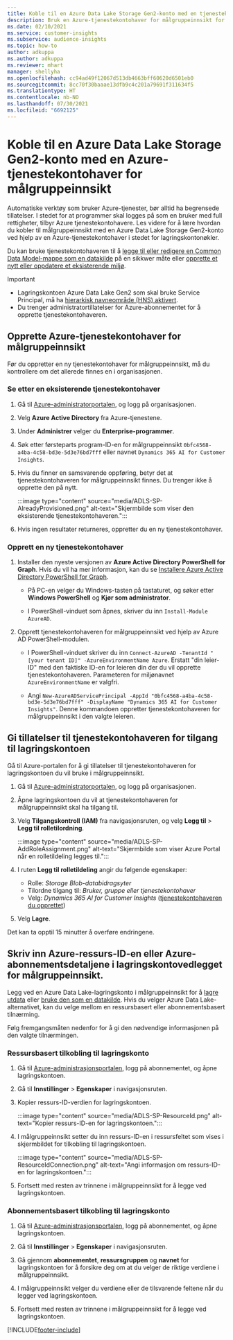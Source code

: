 ```yaml
---
title: Koble til en Azure Data Lake Storage Gen2-konto med en tjenestekontohaver
description: Bruk en Azure-tjenestekontohaver for målgruppeinnsikt for å koble deg til din egen Data Lake-forekomst når du legger den ved målgruppeinnsikt.
ms.date: 02/10/2021
ms.service: customer-insights
ms.subservice: audience-insights
ms.topic: how-to
author: adkuppa
ms.author: adkuppa
ms.reviewer: mhart
manager: shellyha
ms.openlocfilehash: cc94ad49f12067d513db4663bff60620d6501eb0
ms.sourcegitcommit: 8cc70f30baaae13dfb9c4c201a79691f311634f5
ms.translationtype: HT
ms.contentlocale: nb-NO
ms.lasthandoff: 07/30/2021
ms.locfileid: "6692125"
---
```

# <a name="connect-to-an-azure-data-lake-storage-gen2-account-with-an-azure-service-principal-for-audience-insights"></a>Koble til en Azure Data Lake Storage Gen2-konto med en Azure-tjenestekontohaver for målgruppeinnsikt

Automatiske verktøy som bruker Azure-tjenester, bør alltid ha begrensede tillatelser. I stedet for at programmer skal logges på som en bruker med full rettigheter, tilbyr Azure tjenestekontohavere. Les videre for å lære hvordan du kobler til målgruppeinnsikt med en Azure Data Lake Storage Gen2-konto ved hjelp av en Azure-tjenestekontohaver i stedet for lagringskontonøkler. 

Du kan bruke tjenestekontohaveren til å [legge til eller redigere en Common Data Model-mappe som en datakilde](connect-common-data-model.md) på en sikkwer måte eller [opprette et nytt eller oppdatere et eksisterende miljø](get-started-paid.md).

> [!IMPORTANT]
> - Lagringskontoen Azure Data Lake Gen2 som skal bruke Service Principal, må ha [hierarkisk navneområde (HNS) aktivert](/azure/storage/blobs/data-lake-storage-namespace).
> - Du trenger administratortillatelser for Azure-abonnementet for å opprette tjenestekontohaveren.

## <a name="create-azure-service-principal-for-audience-insights"></a>Opprette Azure-tjenestekontohaver for målgruppeinnsikt

Før du oppretter en ny tjenestekontohaver for målgruppeinnsikt, må du kontrollere om det allerede finnes en i organisasjonen.

### <a name="look-for-an-existing-service-principal"></a>Se etter en eksisterende tjenestekontohaver

1. Gå til [Azure-administratorportalen](https://portal.azure.com), og logg på organisasjonen.

2. Velg **Azure Active Directory** fra Azure-tjenestene.

3. Under **Administrer** velger du **Enterprise-programmer**.

4. Søk etter førsteparts program-ID-en for målgruppeinnsikt `0bfc4568-a4ba-4c58-bd3e-5d3e76bd7fff` eller navnet `Dynamics 365 AI for Customer Insights`.

5. Hvis du finner en samsvarende oppføring, betyr det at tjenestekontohaveren for målgruppeinnsikt finnes. Du trenger ikke å opprette den på nytt.
   
   :::image type="content" source="media/ADLS-SP-AlreadyProvisioned.png" alt-text="Skjermbilde som viser den eksisterende tjenestekontohaveren.":::
   
6. Hvis ingen resultater returneres, oppretter du en ny tjenestekontohaver.

### <a name="create-a-new-service-principal"></a>Opprett en ny tjenestekontohaver

1. Installer den nyeste versjonen av **Azure Active Directory PowerShell for Graph**. Hvis du vil ha mer informasjon, kan du se [Installere Azure Active Directory PowerShell for Graph](/powershell/azure/active-directory/install-adv2).
   - På PC-en velger du Windows-tasten på tastaturet, og søker etter **Windows PowerShell** og **Kjør som administrator**.
   
   - I PowerShell-vinduet som åpnes, skriver du inn `Install-Module AzureAD`.

2. Opprett tjenestekontohaveren for målgruppeinnsikt ved hjelp av Azure AD PowerShell-modulen.
   - I PowerShell-vinduet skriver du inn `Connect-AzureAD -TenantId "[your tenant ID]" -AzureEnvironmentName Azure`. Erstatt "din leier-ID" med den faktiske ID-en for leieren din der du vil opprette tjenestekontohaveren. Parameteren for miljønavnet `AzureEnvironmentName` er valgfri.
  
   - Angi `New-AzureADServicePrincipal -AppId "0bfc4568-a4ba-4c58-bd3e-5d3e76bd7fff" -DisplayName "Dynamics 365 AI for Customer Insights"`. Denne kommandoen oppretter tjenestekontohaveren for målgruppeinnsikt i den valgte leieren.  

## <a name="grant-permissions-to-the-service-principal-to-access-the-storage-account"></a>Gi tillatelser til tjenestekontohaveren for tilgang til lagringskontoen

Gå til Azure-portalen for å gi tillatelser til tjenestekontohaveren for lagringskontoen du vil bruke i målgruppeinnsikt.

1. Gå til [Azure-administratorportalen](https://portal.azure.com), og logg på organisasjonen.

1. Åpne lagringskontoen du vil at tjenestekontohaveren for målgruppeinnsikt skal ha tilgang til.

1. Velg **Tilgangskontroll (IAM)** fra navigasjonsruten, og velg **Legg til** > **Legg til rolletilordning**.
   
   :::image type="content" source="media/ADLS-SP-AddRoleAssignment.png" alt-text="Skjermbilde som viser Azure Portal når en rolletildeling legges til.":::
   
1. I ruten **Legg til rolletildeling** angir du følgende egenskaper:
   - Rolle: *Storage Blob-databidragsyter*
   - Tilordne tilgang til: *Bruker, gruppe eller tjenestekontohaver*
   - Velg: *Dynamics 365 AI for Customer Insights* ([tjenestekontohaveren du opprettet](#create-a-new-service-principal))

1.  Velg **Lagre**.

Det kan ta opptil 15 minutter å overføre endringene.

## <a name="enter-the-azure-resource-id-or-the-azure-subscription-details-in-the-storage-account-attachment-to-audience-insights"></a>Skriv inn Azure-ressurs-ID-en eller Azure-abonnementsdetaljene i lagringskontovedlegget for målgruppeinnsikt.

Legg ved en Azure Data Lake-lagringskonto i målgruppeinnsikt for å [lagre utdata](manage-environments.md) eller [bruke den som en datakilde](connect-dataverse-managed-lake.md). Hvis du velger Azure Data Lake-alternativet, kan du velge mellom en ressursbasert eller abonnementsbasert tilnærming.

Følg fremgangsmåten nedenfor for å gi den nødvendige informasjonen på den valgte tilnærmingen.

### <a name="resource-based-storage-account-connection"></a>Ressursbasert tilkobling til lagringskonto

1. Gå til [Azure-administrasjonsportalen](https://portal.azure.com), logg på abonnementet, og åpne lagringskontoen.

1. Gå til **Innstillinger** > **Egenskaper** i navigasjonsruten.

1. Kopier ressurs-ID-verdien for lagringskontoen.

   :::image type="content" source="media/ADLS-SP-ResourceId.png" alt-text="Kopier ressurs-ID-en for lagringskontoen.":::

1. I målgruppeinnsikt setter du inn ressurs-ID-en i ressursfeltet som vises i skjermbildet for tilkobling til lagringskontoen.

   :::image type="content" source="media/ADLS-SP-ResourceIdConnection.png" alt-text="Angi informasjon om ressurs-ID-en for lagringskontoen.":::   
   
1. Fortsett med resten av trinnene i målgruppeinnsikt for å legge ved lagringskontoen.

### <a name="subscription-based-storage-account-connection"></a>Abonnementsbasert tilkobling til lagringskonto

1. Gå til [Azure-administrasjonsportalen](https://portal.azure.com), logg på abonnementet, og åpne lagringskontoen.

1. Gå til **Innstillinger** > **Egenskaper** i navigasjonsruten.

1. Gå gjennom **abonnementet**, **ressursgruppen** og **navnet** for lagringskontoen for å forsikre deg om at du velger de riktige verdiene i målgruppeinnsikt.

1. I målgruppeinnsikt velger du verdiene eller de tilsvarende feltene når du legger ved lagringskontoen.
   
1. Fortsett med resten av trinnene i målgruppeinnsikt for å legge ved lagringskontoen.


[!INCLUDE[footer-include](../includes/footer-banner.md)]
